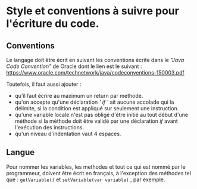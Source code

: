 # Style et conventions à suivre pour l'écriture du code.

## Conventions

Le langage doit être écrit en suivant les conventions écrite dans le *"Java Code Convention"* de Oracle dont le lien est le suivant :
https://www.oracle.com/technetwork/java/codeconventions-150003.pdf

Toutefois, il faut aussi ajouter :
- qu'il faut écrire au maximum un return par methode.
- qu'on accepte qu'une déclaration *' if '* ait aucune accolade qui la délimite, si la condition est appliqué sur seulement une instruction.
- qu'une variable locale n'est pas obligé d'être initié au tout début d'une méthode si la méthode doit être validé par une déclaration *if* avant l'exécution des instructions.
- qu'un niveau d'indentation vaut 4 espaces.

## Langue

Pour nommer les variables, les methodes et tout ce qui est nommé par le programmeur, doivent être écrit en français, à l'exception des méthodes tel que :
`getVariable()` et `setVariable(var variable)` , par exemple.
